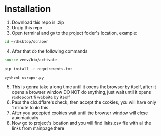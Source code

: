 # Installation

1. Download this repo in .zip
2. Unzip this repo
3. Open terminal and go to the project folder's location, example: 

```bash
cd ~/desktop/scraper
```

4. After that do the following commands

```bash
source venv/bin/activate
```

```bash
pip install -r requirements.txt
```

```bash
python3 scraper.py
```

5. This is gonna take a long time until it opens the browser by itself, after it opens a browser window DO NOT do anything, just wait until it opens realescort.fi website by itself
6. Pass the cloudflare's check, then accept the cookies, you will have only 1 minute to do this
7. After you accepted cookies wait until the browser window will close automatically
8. Now go to project's location and you will find links.csv file with all the links from mainpage there
